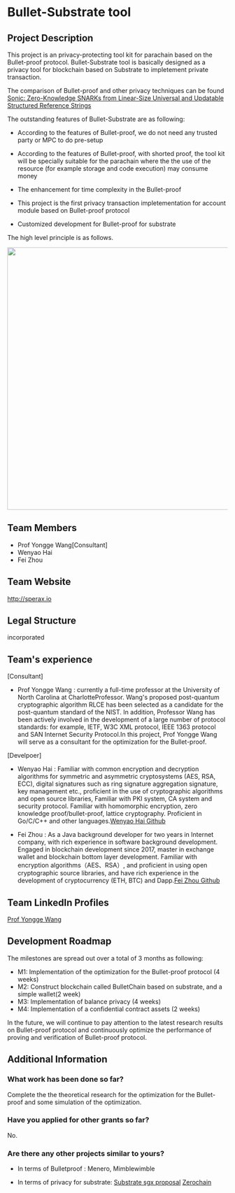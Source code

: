 # Bullet-Substrate tool
## Project Description
This project is an privacy-protecting tool kit for parachain based on the Bullet-proof protocol. Bullet-Substrate tool is basically designed as a privacy tool for blockchain based on Substrate to impletement private transaction. 

The comparison of Bullet-proof and other privacy techniques can be found [Sonic: Zero-Knowledge SNARKs from Linear-Size Universal and Updatable Structured Reference Strings](https://eprint.iacr.org/2019/099.pdf) 


The outstanding features of Bullet-Substrate are as following:

* According to the features of Bullet-proof, we do not need any trusted party or MPC to do pre-setup

* According to the features of Bullet-proof, with shorted proof, the tool kit will be specially suitable for the  parachain where the the use of the resource (for example storage and code execution) may consume money

* The enhancement for time complexity in the Bullet-proof
    
* This project is the first privacy transaction impletementation for account module based on Bullet-proof protocol

* Customized development for Bullet-proof for substrate

The high level principle is as follows.

<div align="center">
<img src="https://user-images.githubusercontent.com/55380676/65235088-8808a500-db08-11e9-88a8-012a3d5fdf77.png" width="600px">
</div>


## Team Members

* Prof Yongge Wang[Consultant]
* Wenyao Hai
* Fei Zhou

## Team Website

http://sperax.io
## Legal Structure
incorporated

## Team's experience
[Consultant]

* Prof Yongge Wang : currently a full-time professor at the University of North Carolina at CharlotteProfessor. Wang's proposed post-quantum cryptographic algorithm RLCE has been selected as a candidate for the post-quantum standard of the NIST. In addition, Professor Wang has been actively involved in the development of a large number of protocol standards: for example, IETF, W3C XML protocol, IEEE 1363 protocol and SAN Internet Security Protocol.In this project, Prof Yongge Wang will serve as a consultant for the optimization for the Bullet-proof.


[Develpoer]

* Wenyao Hai : Familiar with common encryption and decryption algorithms for symmetric and asymmetric cryptosystems (AES, RSA, ECC), digital signatures such as ring signature aggregation signature, key management etc., proficient in the use of cryptographic algorithms and open source libraries, Familiar with PKI system, CA system and security protocol. Familiar with homomorphic encryption, zero knowledge proof/bullet-proof, lattice cryptography. Proficient in Go/C/C++ and other languages.[Wenyao Hai Github](https://github.com/Haysemonster)

* Fei Zhou : As a Java background developer for two years in Internet company, with rich experience in software background development. Engaged in blockchain development since 2017, master in exchange wallet and blockchain bottom layer development. Familiar with encryption algorithms（AES、RSA）, and proficient in using open cryptographic source libraries, and have rich experience in the development of cryptocurrency (ETH, BTC) and Dapp.[Fei Zhou Github](https://github.com/ronaldspeirs)


## Team LinkedIn Profiles
[Prof Yongge Wang](https://www.linkedin.com/in/yongge-wang-8680706/)

## Development Roadmap
The milestones are spread out over a total of 3 months as following:

* M1: Implementation of the optimization for the Bullet-proof protocol (4 weeks)
* M2: Construct blockchain called BulletChain based on substrate, and a simple wallet(2 week)
* M3: Implementation of balance privacy (4 weeks)
* M4: Implementation of a confidential contract assets (2 weeks)

 In the future, we will continue to pay attention to the latest research results on Bullet-proof protocol and continuously optimize the performance of proving and verification of Bullet-proof protocol.

## Additional Information
### What work has been done so far?
Complete the the theoretical research for the optimization for the Bullet-proof and some simulation of the optimization.

### Have you applied for other grants so far?
No.

### Are there any other projects similar to yours?
* In terms of Bulletproof : Menero, Mimblewimble

* In terms of privacy for substrate: [Substrate sgx proposal](https://github.com/w3f/Web3-collaboration/blob/master/grants/speculative/substrate_sgx_proposal.md)  [Zerochain](https://github.com/w3f/Web3-collaboration/blob/master/grants/speculative/zerochain.md)
